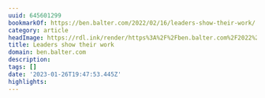 ```yaml
---
uuid: 645601299
bookmarkOf: https://ben.balter.com/2022/02/16/leaders-show-their-work/
category: article
headImage: https://rdl.ink/render/https%3A%2F%2Fben.balter.com%2F2022%2F02%2F16%2Fleaders-show-their-work%2F
title: Leaders show their work
domain: ben.balter.com
description:
tags: []
date: '2023-01-26T19:47:53.445Z'
highlights:
---
```



